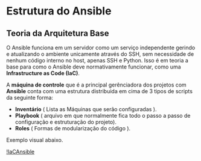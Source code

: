 # Estrutura do Ansible

## Teoria da Arquitetura Base 

O Ansible funciona em um servidor como um serviço independente gerindo e atualizando o ambiente unicamente através do SSH, sem necessidade de nenhum código interno no host, apenas SSH e Python. Isso é em teoria a base para como o Ansible deve normativamente funcionar, como uma **Infrastructure as Code (IaC)**.

A **máquina de controle** que é a principal gerênciadora dos projetos com **Ansible** conta com uma estrutura distribuida em cima de 3 tipos de scripts da seguinte forma:
    
  - **Inventário** (  Lista as Máquinas que serão configuradas ).
  - **Playbook** ( arquivo em que normalmente fica todo o passo a passo de configuração e estruturação do projeto).
  - **Roles** ( Formas de modularização do código ).

Exemplo visual abaixo.

[!IaCAnsible](https://i.imgur.com/3h2NMZR.jpg)